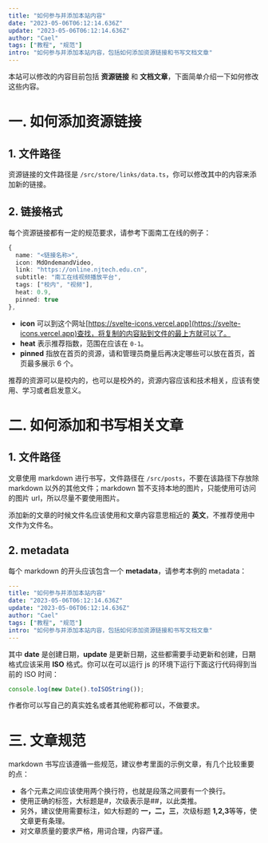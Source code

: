 ```yaml
---
title: "如何参与并添加本站内容"
date: "2023-05-06T06:12:14.636Z"
update: "2023-05-06T06:12:14.636Z"
author: "Cael"
tags: ["教程", "规范"]
intro: "如何参与并添加本站内容，包括如何添加资源链接和书写文档文章"
---
```


本站可以修改的内容目前包括 **资源链接** 和 **文档文章**，下面简单介绍一下如何修改这些内容。

# 一. 如何添加资源链接

## 1. 文件路径

资源链接的文件路径是 `/src/store/links/data.ts`，你可以修改其中的内容来添加新的链接。

## 2. 链接格式

每个资源链接都有一定的规范要求，请参考下面南工在线的例子：

```ts
{
  name: "<链接名称>",
  icon: MdOndemandVideo,
  link: "https://online.njtech.edu.cn",
  subtitle: "南工在线视频播放平台",
  tags: ["校内", "视频"],
  heat: 0.9,
  pinned: true
},
```

- **icon** 可以到这个网址[https://svelte-icons.vercel.app](https://svelte-icons.vercel.app)查找，将复制的内容贴到文件的最上方就可以了。
- **heat** 表示推荐指数，范围在应该在 `0-1`。
- **pinned** 指放在首页的资源，请和管理员商量后再决定哪些可以放在首页，首页最多展示 6 个。

推荐的资源可以是校内的，也可以是校外的，资源内容应该和技术相关，应该有使用、学习或者启发意义。

# 二. 如何添加和书写相关文章

## 1. 文件路径

文章使用 markdown 进行书写，文件路径在 `/src/posts`，不要在该路径下存放除 markdown 以外的其他文件；markdown 暂不支持本地的图片，只能使用可访问的图片 url，所以尽量不要使用图片。

添加新的文章的时候文件名应该使用和文章内容意思相近的 **英文**，不推荐使用中文作为文件名。

## 2. metadata

每个 markdown 的开头应该包含一个 **metadata**，请参考本例的 metadata：

```yaml
---
title: "如何参与并添加本站内容"
date: "2023-05-06T06:12:14.636Z"
update: "2023-05-06T06:12:14.636Z"
author: "Cael"
tags: ["教程", "规范"]
intro: "如何参与并添加本站内容，包括如何添加资源链接和书写文档文章"
---
```

其中 **date** 是创建日期，**update** 是更新日期，这些都需要手动更新和创建，日期格式应该采用 **ISO** 格式。你可以在可以运行 js 的环境下运行下面这行代码得到当前的 ISO 时间：

```js
console.log(new Date().toISOString());
```

作者你可以写自己的真实姓名或者其他昵称都可以，不做要求。

# 三. 文章规范

markdown 书写应该遵循一些规范，建议参考里面的示例文章，有几个比较重要的点：

- 各个元素之间应该使用两个换行符，也就是段落之间要有一个换行。
- 使用正确的标签，大标题是#，次级表示是##，以此类推。
- 另外，建议使用需要标注，如大标题的 **一，二，三**，次级标题 **1,2,3**等等，使文章更有条理。
- 对文章质量的要求严格，用词合理，内容严谨。
